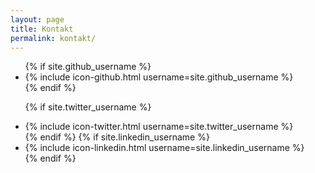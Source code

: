 ```yaml
---
layout: page
title: Kontakt
permalink: kontakt/
---
```


<ul class="social-media-list">
          {% if site.github_username %}
          <li>
            {% include icon-github.html username=site.github_username %}
          </li>
          {% endif %}

{% if site.twitter_username %}
<li>
{% include icon-twitter.html username=site.twitter_username %}
</li>
{% endif %}
{% if site.linkedin_username %}
<li>
{% include icon-linkedin.html username=site.linkedin_username %}
</li>
{% endif %}
</ul>
